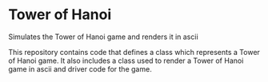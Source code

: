 # Tower of Hanoi
Simulates the Tower of Hanoi game and renders it in ascii

This repository contains code that defines a class which represents a Tower of Hanoi game. It also includes a class used to render a Tower of Hanoi game in ascii and driver code for the game.
